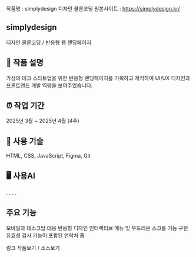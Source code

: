 작품명 : simplydesign 디자인 클론코딩
원본사이트 : https://simplydesign.kr/

## simplydesign

디자인 클론코딩 / 반응형 웹 랜딩페이지


## 📝 작품 설명
가상의 테크 스타트업을 위한 반응형 랜딩페이지를 기획하고 제작하여 UI/UX 디자인과 프론트엔드 개발 역량을 보여주었습니다.


## ⏰ 작업 기간
2025년 3월 ~ 2025년 4월 (4주)


## 🔨 사용 기술
HTML, CSS, JavaScript, Figma, Git


## 🖥 사용AI

. . . .

## 주요 기능

모바일과 데스크탑 대응 반응형 디자인
인터랙티브 메뉴 및 부드러운 스크롤 기능 구현
유효성 검사 기능이 포함된 연락처 폼

링크 
작품보기  / 소스보기


